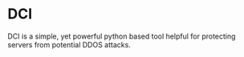 # DCI
DCI is a simple, yet powerful python based tool helpful for protecting servers from potential DDOS attacks.
